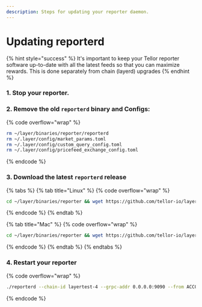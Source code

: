 ```yaml
---
description: Steps for updating your reporter daemon.
---
```


# Updating reporterd

{% hint style="success" %}
It's important to keep your Tellor reporter software up-to-date with all the latest feeds so that you can maximize rewards. This is done separately from chain (layerd) upgrades
{% endhint %}

### 1. Stop your reporter.

### 2. Remove the old `reporterd` binary and Configs:

{% code overflow="wrap" %}
```sh
rm ~/layer/binaries/reporter/reporterd
rm ~/.layer/config/market_params.toml
rm ~/.layer/config/custom_query_config.toml
rm ~/.layer/config/pricefeed_exchange_config.toml
```
{% endcode %}

### 3. Download the latest `reporterd` release

{% tabs %}
{% tab title="Linux" %}
{% code overflow="wrap" %}
```sh
cd ~/layer/binaries/reporter && wget https://github.com/tellor-io/layer/releases/download/reporterd%2Fv0.0.9/reporterd_Linux_x86_64.tar.gz && tar -xvzf reporterd_Linux_x86_64.tar.gz && rm reporterd_Linux_x86_64.tar.gz
```
{% endcode %}
{% endtab %}

{% tab title="Mac" %}
{% code overflow="wrap" %}
```sh
cd ~/layer/binaries/reporter && wget https://github.com/tellor-io/layer/releases/download/reporterd%2Fv0.0.9/reporterd_Darwin_arm64.tar.gz && tar -xvzf reporterd_Darwin_arm64.tar.gz && rm reporterd_Darwin_arm64.tar.gz
```
{% endcode %}
{% endtab %}
{% endtabs %}

### 4. Restart your reporter

{% code overflow="wrap" %}
```sh
./reporterd --chain-id layertest-4 --grpc-addr 0.0.0.0:9090 --from ACCOUNT_NAME --home ~/.layer --keyring-backend test --node tcp://0.0.0.0:26657
```
{% endcode %}

